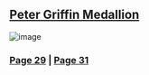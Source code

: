 ## [Peter Griffin Medallion](https://discord.com/channels/512287844258021376/1132040858343059638/1200569506586701935)
![image](https://github.com/SleepDeprivedGaming/voicesoftheprinter/assets/155120018/4bfbcfa3-ac2a-4790-a25a-2ebe6f3cf620)

### [Page 29](https://github.com/madrod228/voicesoftheprinter/blob/main/Page%2029.md)  | [Page 31](https://github.com/madrod228/voicesoftheprinter/blob/main/Page%2031.md)
